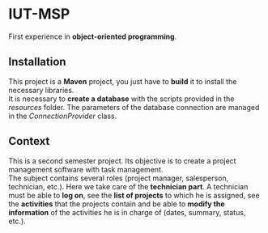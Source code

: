 # IUT-MSP

First experience in **object-oriented programming**.

## Installation

This project is a **Maven** project, you just have to **build** it to install the necessary libraries.\
It is necessary to **create a database** with the scripts provided in the *resources* folder. The parameters of the database connection are managed in the *ConnectionProvider* class.

## Context

This is a second semester project. Its objective is to create a project management software with task management.\
The subject contains several roles (project manager, salesperson, technician, etc.). Here we take care of the **technician part**. A technician must be able to **log on**, see the **list of projects** to which he is assigned, see the **activities** that the projects contain and be able to **modify the information** of the activities he is in charge of (dates, summary, status, etc.).

